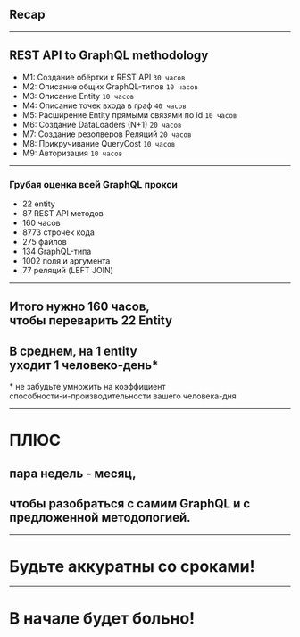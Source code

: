 ## Recap

-----

## REST API to GraphQL methodology

- <span class="fragment">M1: Создание обёртки к REST API `30 часов`</span>
- <span class="fragment">M2: Описание общих GraphQL-типов `10 часов`</span>
- <span class="fragment">M3: Описание Entity `10 часов`</span>
- <span class="fragment">M4: Описание точек входа в граф `40 часов`</span>
- <span class="fragment">M5: Расширение Entity прямыми связями по id `10 часов`</span>
- <span class="fragment">M6: Создание DataLoaders (N+1) `20 часов`</span>
- <span class="fragment">M7: Создание резолверов Реляций `20 часов`</span>
- <span class="fragment">M8: Прикручивание QueryCost `10 часов`</span>
- <span class="fragment">M9: Авторизация `10 часов`</span>

-----

### Грубая оценка всей GraphQL прокси

- 22 entity <!-- .element: class="orange" -->
- 87 REST API методов <!-- .element: class="orange" -->
- 160 часов
- 8773 строчек кода
- 275 файлов
- 134 GraphQL-типа <!-- .element: class="green" -->
- 1002 поля и аргумента <!-- .element: class="green" -->
- 77 реляций (LEFT JOIN) <!-- .element: class="green" -->

-----

## Итого нужно 160 часов, <br/> чтобы переварить 22 Еntity

## В среднем, на 1 entity<br/> уходит 1 человеко-день* <!-- .element: class="fragment green" -->

<span class="fragment gray">* не забудьте умножить на коэффициент<br/> способности-и-производительности вашего человека-дня</span>

-----

# ПЛЮС  <!-- .element: class="red" -->

## пара недель - месяц, <!-- .element: class="red" -->

## чтобы разобраться c самим GraphQL и с предложенной методологией.

-----

# Будьте аккуратны со сроками! <!-- .element: class="orange" -->

-----

# В начале будет больно! <!-- .element: class="red" -->
